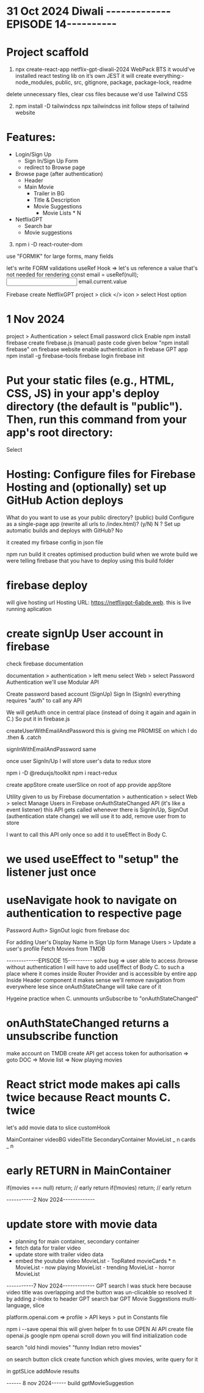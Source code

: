 # 31 Oct 2024 Diwali -------------EPISODE 14----------

# Project scaffold

1.  npx create-react-app netflix-gpt-diwali-2024
    WebPack BTS
    it would’ve installed react testing lib on it’s own JEST
    it will create everything:-
    node_modules, public, src, gitignore, package, package-lock, readme

delete unnecessary files, clear css files because we'd use Tailwind CSS

2.  npm install -D tailwindcss
    npx tailwindcss init
    follow steps of tailwind website

# Features:

- Login/Sign Up
  - Sign In/Sign Up Form
  - redirect to Browse page
- Browse page (after authentication)
  - Header
  - Main Movie
    - Trailer in BG
    - Title & Description
    - Movie Suggestions
      - Movie Lists \* N
- NetflixGPT
  - Search bar
  - Movie suggestions

3.  npm i -D react-router-dom

use "FORMIK" for large forms, many fields

let's write FORM validations
useRef Hook => let's us reference a value that's not needed for rendering
const email = useRef(null);
<input ref={email}/>
email.current.value

Firebase
create NetflixGPT project > click </> icon > select Host option

# 1 Nov 2024

project > Authentication > select Email password click Enable
npm install firebase
create firebase.js (manual) paste code given below "npm install firebase" on firebase website
enable authentication in firebase GPT app
npm install -g firebase-tools
firebase login
firebase init

# Put your static files (e.g., HTML, CSS, JS) in your app's deploy directory (the default is "public"). Then, run this command from your app's root directory:

Select

# Hosting: Configure files for Firebase Hosting and (optionally) set up GitHub Action deploys

What do you want to use as your public directory? (public)
build
Configure as a single-page app (rewrite all urls to /index.html)? (y/N)
N
? Set up automatic builds and deploys with GitHub?
No

it created my firbase config in json file

npm run build
it creates optimised production build
when we wrote build we were telling firebase that you have to deploy using this build folder

# firebase deploy

will give hosting url
Hosting URL: https://netflixgpt-6abde.web.
this is live running aplication

# create signUp User account in firebase

check firebase documentation

<!-- Reading documentation is superpower of developer -->

documentation > authentication > left menu select Web > select Password Authentication
we'll use Modular API

Create password based account (SignUp)
Sign In (SignIn)
everything requires "auth" to call any API

We will getAuth once in central place (instead of doing it again and again in C.)
So put it in firebase.js

createUserWithEmailAndPassword this is giving me PROMISE
on which I do .then & .catch

signInWithEmailAndPassword same

once user SignIn/Up I will store user's data to redux store

npm i -D @reduxjs/toolkit
npm i react-redux

create appStore
create userSlice
on root of app provide appStore

Utility given to us by Firebase
documentation > authentication > select Web > select Manage Users in Firebase
onAuthStateChanged API (it's like a event listener)
this API gets called whenever there is SignIn/Up, SignOut (authentication state change)
we will use it to add, remove user from to store

I want to call this API only once
so add it to useEffect in Body C.

# we used useEffect to "setup" the listener just once

# useNavigate hook to navigate on authentication to respective page

Password Auth> SignOut logic from firebase doc

For adding User's Display Name in Sign Up form
Manage Users > Update a user's profile
Fetch Movies from TMDB

-------------EPISODE 15----------
solve bug => user able to access /browse without authentication
I will have to add useEffect of Body C. to such a place where it comes
inside
Router Provider and is accessible by entire app
Inside Header component it makes sense
we'll remove navigation from everywhere lese
since onAuthStateChange will take care of it

Hygeine practice
when C. unmounts unSubscribe to "onAuthStateChanged"

# onAuthStateChanged returns a unsubscribe function

make account on TMDB
create API get access token for authorisation => goto DOC => Movie list => Now playing movies

# React strict mode makes api calls twice because React mounts C. twice

let's add movie data to slice customHook

<!-- Building browsing page -->

MainContainer
videoBG
videoTitle
SecondaryContainer
MovieList _ n
cards _ n

# early RETURN in MainContainer

if(movies === null) return; // early return
if(!movies) return; // early return

-----------2 Nov 2024-------------
# update store with movie data
- planning for main container, secondary container
- fetch data for trailer video
- update store with trailer video data
- embed the youtube video
  MovieList - TopRated
  movieCards \* n
  MovieList - now playing
  MovieList - trending
  MovieList - horror
  MovieList

-----------7 Nov 2024-------------
GPT search I was stuck here because video title was overlapping and the button was un-clicakble 
so resolved it by adding z-index to header
GPT search bar 
GPT Movie Suggestions
multi-language, slice

platform.openai.com => profile > API keys > put in Constants file

npm i --save openai
this will given helper fn to use OPEN AI API
create file openai.js
google npm openai scroll down you will find initialization code

search "old hindi movies"
"funny Indian retro movies"

on search button click create function which gives movies, write query for it

in gptSLice addMovie results 

------ 8 nov 2024------
build gptMovieSuggestion